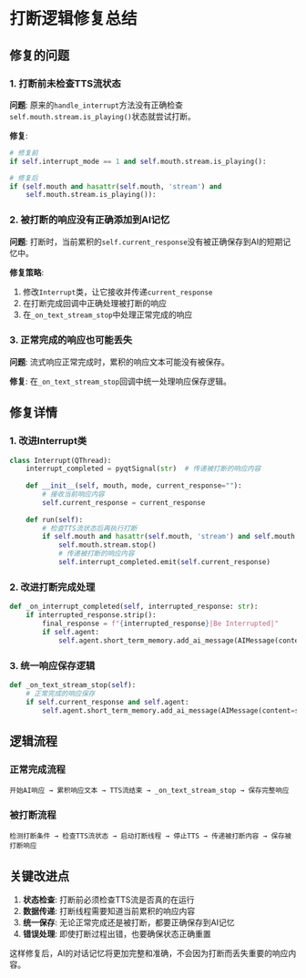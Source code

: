 # 打断逻辑修复总结

## 修复的问题

### 1. 打断前未检查TTS流状态
**问题**: 原来的`handle_interrupt`方法没有正确检查`self.mouth.stream.is_playing()`状态就尝试打断。

**修复**: 
```python
# 修复前
if self.interrupt_mode == 1 and self.mouth.stream.is_playing():

# 修复后  
if (self.mouth and hasattr(self.mouth, 'stream') and 
    self.mouth.stream.is_playing()):
```

### 2. 被打断的响应没有正确添加到AI记忆
**问题**: 打断时，当前累积的`self.current_response`没有被正确保存到AI的短期记忆中。

**修复策略**:
1. 修改`Interrupt`类，让它接收并传递`current_response`
2. 在打断完成回调中正确处理被打断的响应
3. 在`_on_text_stream_stop`中处理正常完成的响应

### 3. 正常完成的响应也可能丢失
**问题**: 流式响应正常完成时，累积的响应文本可能没有被保存。

**修复**: 在`_on_text_stream_stop`回调中统一处理响应保存逻辑。

## 修复详情

### 1. 改进Interrupt类
```python
class Interrupt(QThread):
    interrupt_completed = pyqtSignal(str)  # 传递被打断的响应内容
    
    def __init__(self, mouth, mode, current_response=""):
        # 接收当前响应内容
        self.current_response = current_response
        
    def run(self):
        # 检查TTS流状态后再执行打断
        if self.mouth and hasattr(self.mouth, 'stream') and self.mouth.stream.is_playing():
            self.mouth.stream.stop()
            # 传递被打断的响应内容
            self.interrupt_completed.emit(self.current_response)
```

### 2. 改进打断完成处理
```python
def _on_interrupt_completed(self, interrupted_response: str):
    if interrupted_response.strip():
        final_response = f"{interrupted_response}|Be Interrupted|"
        if self.agent:
            self.agent.short_term_memory.add_ai_message(AIMessage(content=final_response))
```

### 3. 统一响应保存逻辑
```python
def _on_text_stream_stop(self):
    # 正常完成的响应保存
    if self.current_response and self.agent:
        self.agent.short_term_memory.add_ai_message(AIMessage(content=self.current_response))
```

## 逻辑流程

### 正常完成流程
```
开始AI响应 → 累积响应文本 → TTS流结束 → _on_text_stream_stop → 保存完整响应
```

### 被打断流程  
```
检测打断条件 → 检查TTS流状态 → 启动打断线程 → 停止TTS → 传递被打断内容 → 保存被打断响应
```

## 关键改进点

1. **状态检查**: 打断前必须检查TTS流是否真的在运行
2. **数据传递**: 打断线程需要知道当前累积的响应内容
3. **统一保存**: 无论正常完成还是被打断，都要正确保存到AI记忆
4. **错误处理**: 即使打断过程出错，也要确保状态正确重置

这样修复后，AI的对话记忆将更加完整和准确，不会因为打断而丢失重要的响应内容。
